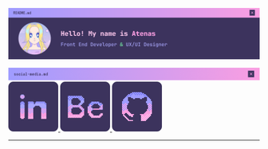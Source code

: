 <p align="center">
  <img src="assets/readme-header.png"/>
</p>

<img src="assets/headers/social-media.png">


<a href="https://www.linkedin.com/in/atenas-perez/">
  <img src="assets/icons/icon-linkedin.png">
</a>

<a href="https://www.behance.net/at3nas">
  <img src="assets/icons/icon-behance.png">
</a>

<a href="https://github.com/At3nas">
  <img src="assets/icons/icon-github.png">
</a>

<hr />

